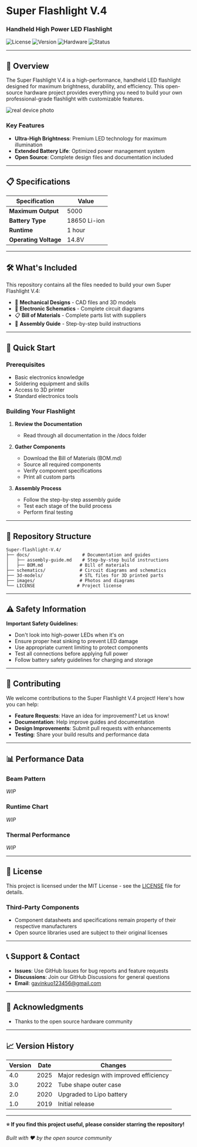 # Super Flashlight V.4
### Handheld High Power LED Flashlight

![License](https://img.shields.io/badge/license-MIT-blue.svg)
![Version](https://img.shields.io/badge/version-4.0-brightgreen.svg)
![Hardware](https://img.shields.io/badge/type-hardware-orange.svg)
![Status](https://img.shields.io/badge/status-active-success.svg)

---

## 🔦 Overview

The Super Flashlight V.4 is a high-performance, handheld LED flashlight designed for maximum brightness, durability, and efficiency. This open-source hardware project provides everything you need to build your own professional-grade flashlight with customizable features.

![real device photo](/images/IMG_3735.jpg)

### Key Features
- **Ultra-High Brightness**: Premium LED technology for maximum illumination
- **Extended Battery Life**: Optimized power management system
- **Open Source**: Complete design files and documentation included

---

## 📋 Specifications

| Specification | Value |
|---------------|-------|
| **Maximum Output** | 5000 |
| **Battery Type** | 18650 Li-ion |
| **Runtime** | 1 hour |
| **Operating Voltage** | 14.8V |

---

## 🛠️ What's Included

This repository contains all the files needed to build your own Super Flashlight V.4:

- 📐 **Mechanical Designs** - CAD files and 3D models
- 🔌 **Electronic Schematics** - Complete circuit diagrams
- 📋 **Bill of Materials** - Complete parts list with suppliers
- 📖 **Assembly Guide** - Step-by-step build instructions

---

## 🚀 Quick Start

### Prerequisites
- Basic electronics knowledge
- Soldering equipment and skills
- Access to 3D printer
- Standard electronics tools

### Building Your Flashlight

1. **Review the Documentation**
   - Read through all documentation in the /docs folder

2. **Gather Components**
   - Download the Bill of Materials (BOM.md)
   - Source all required components
   - Verify component specifications
   - Print all custom parts

4. **Assembly Process**
   - Follow the step-by-step assembly guide
   - Test each stage of the build process
   - Perform final testing
---

## 📁 Repository Structure

```
Super-flashlight-V.4/
├── docs/                    # Documentation and guides
│   ├── assembly-guide.md    # Step-by-step build instructions
│   ├── BOM.md              # Bill of materials
├── schematics/             # Circuit diagrams and schematics
├── 3d-models/              # STL files for 3D printed parts
├── images/                 # Photos and diagrams
└── LICENSE                # Project license
```

---

## ⚠️ Safety Information

**Important Safety Guidelines:**
- Don't look into high-power LEDs when it's on
- Ensure proper heat sinking to prevent LED damage
- Use appropriate current limiting to protect components
- Test all connections before applying full power
- Follow battery safety guidelines for charging and storage

---

## 🤝 Contributing

We welcome contributions to the Super Flashlight V.4 project! Here's how you can help:

- **Feature Requests**: Have an idea for improvement? Let us know!
- **Documentation**: Help improve guides and documentation
- **Design Improvements**: Submit pull requests with enhancements
- **Testing**: Share your build results and performance data

---

## 📊 Performance Data

### Beam Pattern
*WIP*

### Runtime Chart
*WIP*

### Thermal Performance
*WIP*

---

## 📜 License

This project is licensed under the MIT License - see the [LICENSE](LICENSE) file for details.

### Third-Party Components
- Component datasheets and specifications remain property of their respective manufacturers
- Open source libraries used are subject to their original licenses

---

## 📞 Support & Contact

- **Issues**: Use GitHub Issues for bug reports and feature requests
- **Discussions**: Join our GitHub Discussions for general questions
- **Email**: gavinkuo123456@gmail.com

---

## 🙏 Acknowledgments

- Thanks to the open source hardware community

---

## 📈 Version History

| Version | Date | Changes |
|---------|------|---------|
| 4.0 | 2025 | Major redesign with improved efficiency |
| 3.0 | 2022 | Tube shape outer case |
| 2.0 | 2020 | Upgraded to Lipo battery |
| 1.0 | 2019 | Initial release |

---

**⭐ If you find this project useful, please consider starring the repository!**

*Built with ❤️ by the open source community*
